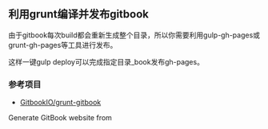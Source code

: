 ## 利用grunt编译并发布gitbook

由于gitbook每次build都会重新生成整个目录，所以你需要利用gulp-gh-pages或grunt-gh-pages等工具进行发布。

这样一键gulp deploy可以完成指定目录_book发布gh-pages。

### 参考项目

* [GitbookIO/grunt-gitbook](https://github.com/GitbookIO/grunt-gitbook)


 
Generate GitBook website from 